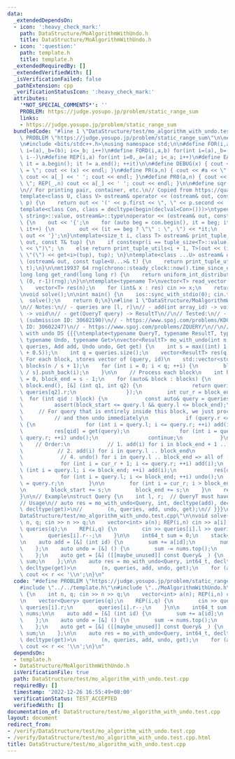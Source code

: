```yaml
---
data:
  _extendedDependsOn:
  - icon: ':heavy_check_mark:'
    path: DataStructure/MoAlgorithmWithUndo.h
    title: DataStructure/MoAlgorithmWithUndo.h
  - icon: ':question:'
    path: template.h
    title: template.h
  _extendedRequiredBy: []
  _extendedVerifiedWith: []
  _isVerificationFailed: false
  _pathExtension: cpp
  _verificationStatusIcon: ':heavy_check_mark:'
  attributes:
    '*NOT_SPECIAL_COMMENTS*': ''
    PROBLEM: https://judge.yosupo.jp/problem/static_range_sum
    links:
    - https://judge.yosupo.jp/problem/static_range_sum
  bundledCode: "#line 1 \"DataStructure/test/mo_algorithm_with_undo.test.cpp\"\n#define\
    \ PROBLEM \"https://judge.yosupo.jp/problem/static_range_sum\"\n\n#line 1 \"template.h\"\
    \n#include <bits/stdc++.h>\nusing namespace std;\n\n#define FOR(i,a,b) for(int\
    \ i=(a),_b=(b); i<=_b; i++)\n#define FORD(i,a,b) for(int i=(a),_b=(b); i>=_b;\
    \ i--)\n#define REP(i,a) for(int i=0,_a=(a); i<_a; i++)\n#define EACH(it,a) for(__typeof(a.begin())\
    \ it = a.begin(); it != a.end(); ++it)\n\n#define DEBUG(x) { cout << #x << \"\
    \ = \"; cout << (x) << endl; }\n#define PR(a,n) { cout << #a << \" = \"; FOR(_,1,n)\
    \ cout << a[_] << ' '; cout << endl; }\n#define PR0(a,n) { cout << #a << \" =\
    \ \"; REP(_,n) cout << a[_] << ' '; cout << endl; }\n\n#define sqr(x) ((x) * (x))\n\
    \n// For printing pair, container, etc.\n// Copied from https://quangloc99.github.io/2021/07/30/my-CP-debugging-template.html\n\
    template<class U, class V> ostream& operator << (ostream& out, const pair<U, V>&\
    \ p) {\n    return out << '(' << p.first << \", \" << p.second << ')';\n}\n\n\
    template<class Con, class = decltype(begin(declval<Con>()))>\ntypename enable_if<!is_same<Con,\
    \ string>::value, ostream&>::type\noperator << (ostream& out, const Con& con)\
    \ {\n    out << '{';\n    for (auto beg = con.begin(), it = beg; it != con.end();\
    \ it++) {\n        out << (it == beg ? \"\" : \", \") << *it;\n    }\n    return\
    \ out << '}';\n}\ntemplate<size_t i, class T> ostream& print_tuple_utils(ostream&\
    \ out, const T& tup) {\n    if constexpr(i == tuple_size<T>::value) return out\
    \ << \")\"; \n    else return print_tuple_utils<i + 1, T>(out << (i ? \", \" :\
    \ \"(\") << get<i>(tup), tup); \n}\ntemplate<class ...U> ostream& operator <<\
    \ (ostream& out, const tuple<U...>& t) {\n    return print_tuple_utils<0, tuple<U...>>(out,\
    \ t);\n}\n\nmt19937_64 rng(chrono::steady_clock::now().time_since_epoch().count());\n\
    long long get_rand(long long r) {\n    return uniform_int_distribution<long long>\
    \ (0, r-1)(rng);\n}\n\ntemplate<typename T>\nvector<T> read_vector(int n) {\n\
    \    vector<T> res(n);\n    for (int& x : res) cin >> x;\n    return res;\n}\n\
    \nvoid solve();\n\nint main() {\n    ios::sync_with_stdio(0); cin.tie(0);\n  \
    \  solve();\n    return 0;\n}\n#line 1 \"DataStructure/MoAlgorithmWithUndo.h\"\
    \n// Notes:\n// - queries are [l, r]\n// - add(int array_id) -> void \n// - undo()\
    \ -> void\n// - get(QueryT query) -> ResultT\n//\n// Tested:\n// - https://www.spoj.com/problems/FREQ2/\
    \ (submission ID: 30602190)\n// - https://www.spoj.com/problems/KDOMINO/ (submission\
    \ ID: 30602247)\n// - https://www.spoj.com/problems/ZQUERY/\n//\n// Mo algorithm\
    \ with undo DS {{{\ntemplate<typename QueryT, typename ResultT, typename Add,\
    \ typename Undo, typename Get>\nvector<ResultT> mo_with_undo(int n, std::vector<QueryT>\
    \ queries, Add add, Undo undo, Get get) {\n    int s = max((int) 1, (int) sqrt(n\
    \ + 0.5));\n    int q = queries.size();\n    vector<ResultT> res(q);\n\n    //\
    \ For each block, stores vector of (query, id)\n    std::vector<std::vector<int>>\
    \ blocks(n / s + 1);\n    for (int i = 0; i < q; ++i) {\n        blocks[queries[i].l\
    \ / s].push_back(i);\n    }\n\n    // Process each block\n    int block_start\
    \ = 0, block_end = s - 1;\n    for (auto& block : blocks) {\n        sort(block.begin(),\
    \ block.end(), [&] (int q1, int q2) {\n                return queries[q1].r <\
    \ queries[q2].r;\n                });\n        int cur_r = block_end;\n      \
    \  for (int qid : block) {\n            const auto& query = queries[qid];\n  \
    \          assert(block_start <= query.l && query.l <= block_end);\n\n       \
    \     // For query that is entirely inside this block, we just process it\n  \
    \          // and then undo immediately\n            if (query.r <= block_end)\
    \ {\n                for (int i = query.l; i <= query.r; ++i) add(i);\n      \
    \          res[qid] = get(query);\n                for (int i = query.l; i <=\
    \ query.r; ++i) undo();\n                continue;\n            }\n\n        \
    \    // Order:\n            // 1. add(i) for i in block_end + 1 .. query.r\n \
    \           // 2. add(i) for i in query.l .. block_end\n            // 3. get()\n\
    \            // 4. undo() for i in query.l .. block_end => all of (2) is undo\n\
    \            for (int i = cur_r + 1; i <= query.r; ++i) add(i);\n            for\
    \ (int i = query.l; i <= block_end; ++i) add(i);\n            res[qid] = get(query);\n\
    \            for (int i = query.l; i <= block_end; ++i) undo();\n            cur_r\
    \ = query.r;\n        }\n\n        for (int i = cur_r; i > block_end; --i) undo();\n\
    \n        block_start += s;\n        block_end += s;\n    }\n    return res;\n\
    }\n\n// Example\nstruct Query {\n    int l, r;  // QueryT must have l, r\n};\n\
    // Usage\n// auto res = mo_with_undo<Query, int, decltype(add), decltype(undo),\
    \ decltype(get)>\n//        (n, queries, add, undo, get);\n// }}}\n\n#line 5 \"\
    DataStructure/test/mo_algorithm_with_undo.test.cpp\"\n\nvoid solve() {\n    int\
    \ n, q; cin >> n >> q;\n    vector<int> a(n); REP(i,n) cin >> a[i];\n\n    vector<Query>\
    \ queries(q);\n    REP(i,q) {\n        cin >> queries[i].l >> queries[i].r;\n\
    \        queries[i].r--;\n    }\n\n    int64_t sum = 0;\n    stack<int> nums;\n\
    \n    auto add = [&] (int id) {\n        sum += a[id];\n        nums.push(a[id]);\n\
    \    };\n    auto undo = [&] () {\n        sum -= nums.top();\n        nums.pop();\n\
    \    };\n    auto get = [&] ([[maybe_unused]] const Query& _) {\n        return\
    \ sum;\n    };\n\n    auto res = mo_with_undo<Query, int64_t, decltype(add), decltype(undo),\
    \ decltype(get)>\n        (n, queries, add, undo, get);\n    for (auto r : res)\
    \ cout << r << '\\n';\n}\n"
  code: "#define PROBLEM \"https://judge.yosupo.jp/problem/static_range_sum\"\n\n\
    #include \"../../template.h\"\n#include \"../MoAlgorithmWithUndo.h\"\n\nvoid solve()\
    \ {\n    int n, q; cin >> n >> q;\n    vector<int> a(n); REP(i,n) cin >> a[i];\n\
    \n    vector<Query> queries(q);\n    REP(i,q) {\n        cin >> queries[i].l >>\
    \ queries[i].r;\n        queries[i].r--;\n    }\n\n    int64_t sum = 0;\n    stack<int>\
    \ nums;\n\n    auto add = [&] (int id) {\n        sum += a[id];\n        nums.push(a[id]);\n\
    \    };\n    auto undo = [&] () {\n        sum -= nums.top();\n        nums.pop();\n\
    \    };\n    auto get = [&] ([[maybe_unused]] const Query& _) {\n        return\
    \ sum;\n    };\n\n    auto res = mo_with_undo<Query, int64_t, decltype(add), decltype(undo),\
    \ decltype(get)>\n        (n, queries, add, undo, get);\n    for (auto r : res)\
    \ cout << r << '\\n';\n}\n"
  dependsOn:
  - template.h
  - DataStructure/MoAlgorithmWithUndo.h
  isVerificationFile: true
  path: DataStructure/test/mo_algorithm_with_undo.test.cpp
  requiredBy: []
  timestamp: '2022-12-26 16:55:49+08:00'
  verificationStatus: TEST_ACCEPTED
  verifiedWith: []
documentation_of: DataStructure/test/mo_algorithm_with_undo.test.cpp
layout: document
redirect_from:
- /verify/DataStructure/test/mo_algorithm_with_undo.test.cpp
- /verify/DataStructure/test/mo_algorithm_with_undo.test.cpp.html
title: DataStructure/test/mo_algorithm_with_undo.test.cpp
---
```


